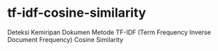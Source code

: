 # tf-idf-cosine-similarity
Deteksi Kemiripan Dokumen Metode TF-IDF (Term Frequency Inverse Document Frequency) Cosine Similarity
